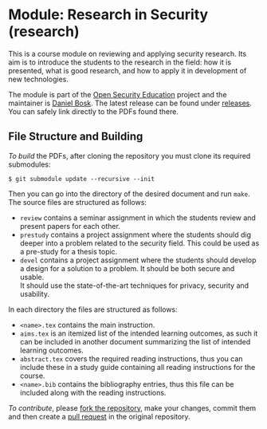 Module: Research in Security (research)
===============================================================================

This is a course module on reviewing and applying security research.  Its aim 
is to introduce the students to the research in the field: how it is presented, 
what is good research, and how to apply it in development of new technologies.

The module is part of the [Open Security Education][OpenSecEd] project and the 
maintainer is [Daniel Bosk][dbosk].  The latest release can be found under 
[releases][Releases].  You can safely link directly to the PDFs found there.

[OpenSecEd]: https://github.com/OpenSecEd/
[dbosk]: https://github.com/dbosk/
[Releases]: https://github.com/OpenSecEd/research/releases


File Structure and Building
-------------------------------------------------------------------------------

*To build* the PDFs, after cloning the repository you must clone its required 
submodules:

```shell
$ git submodule update --recursive --init
```
Then you can go into the directory of the desired document and run `make`.
The source files are structured as follows:

- `review` contains a seminar assignment in which the students review and 
  present papers for each other.
- `prestudy` contains a project assignment where the students should dig deeper 
  into a problem related to the security field.  This could be used as 
  a pre-study for a thesis topic.
- `devel` contains a project assignment where the students should develop 
  a design for a solution to a problem. It should be both secure and usable.  
  It should use the state-of-the-art techniques for privacy, security and 
  usability.

In each directory the files are structured as follows:

- `<name>.tex` contains the main instruction.
- `aims.tex` is an itemized list of the intended learning outcomes, as such it 
  can be included in another document summarizing the list of intended learning 
  outcomes.
- `abstract.tex` covers the required reading instructions, thus you can include 
  these in a study guide containing all reading instructions for the course.
- `<name>.bib` contains the bibliography entries, thus this file can be 
  included along with the reading instructions.

*To contribute*, please [fork the repository][ForkARepo], make your changes, 
commit them and then create a [pull request][PullRequest] in the original 
repository.

[ForkARepo]: https://help.github.com/articles/fork-a-repo/
[PullRequest]: https://help.github.com/articles/using-pull-requests/
